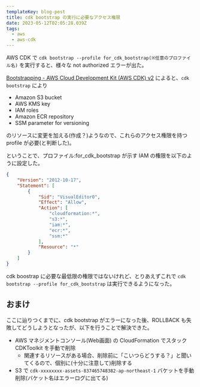 ```yaml
---
templateKey: blog-post
title: cdk bootstrap の実行に必要なアクセス権限
date: 2023-05-12T02:05:28.039Z
tags:
  - aws
  - aws-cdk
---
```


AWS CDK で ``cdk bootstrap --profile for_cdk_bootstrap(※任意のプロファイル名)`` を実行すると、様々な not authorized エラーが出た。

[Bootstrapping - AWS Cloud Development Kit (AWS CDK) v2](https://docs.aws.amazon.com/cdk/v2/guide/bootstrapping.html#bootstrapping-template) によると、``cdk bootstrap`` により

- Amazon S3 bucket
- AWS KMS key
- IAM roles
- Amazon ECR repository
- SSM parameter for versioning

のリソースに変更を加える(作成？)ようなので、これらのアクセス権限を持つ profile が必要(と判断した)。

ということで、プロファイル:for_cdk_bootstrap が示す IAM の権限を以下のように設定した。

```json
{
    "Version": "2012-10-17",
    "Statement": [
        {
            "Sid": "VisualEditor0",
            "Effect": "Allow",
            "Action": [
                "cloudformation:*",
                "s3:*",
                "iam:*",
                "ecr:*",
                "ssm:*"
            ],
            "Resource": "*"
        }
    ]
}
```

cdk boostrap に必要な最低限の権限ではないけれど、とりあえずこれで ``cdk bootstrap --profile for_cdk_bootstrap`` は実行できるようになった。

## おまけ

ここに辿りつくまでに、cdk bootstrap がエラーになった後、ROLLBACK も失敗してどうしようとなったが、以下を行うことで解決できた。

- AWS マネジメントコンソール(Web画面) の CloudFormation でスタック CDKToolkit を手動で削除
  - 関連するリソースがある場合、削除前に「こいつらどうする？」と聞いてくるので、個別に(十分に注意して)削除する
- S3 で ``cdk-xxxxxxxx-assets-837465748382-ap-northeast-1`` バケットを手動削除(バケット名はエラーログに出てる)
